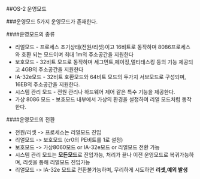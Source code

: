 
##OS-2 운영모드


###운영모드 
5가지 운영모드가 존재한다.<br>

####운영모드의 종류<br>
* 리얼모드 - 프로세스 초기상태(전원/리셋)이고 16비트로 동작하며 8086프로세스와 호환 되는 모드이며 최대 1m의 주소공간을 지원한다
* 보호모드 - 32비트 모드로 동작하며 세그먼트,페이징,멀티태스킹 등의 기능 제공되고 4GB의 주소공간을 지원한다 
* IA-32e모드 - 32비트 호환모드와 64비트 모드의 두가지 서브모드로 구성되며, 16EB의 주소공간을 지원한다.
* 시스템 관리 모드 - 전원 관리나 하드웨어 제어 같은 특수 기능을 제공한다.
* 가상 8086 모드 - 보호모드 내부에서 가상의 환경을 설정하여 리얼 모드처럼 동작한다.


####운영모드의 전환
* 전원/리셋 -> 프로세스는 리얼모드 진입 
* 리얼모드 -> 보호모드 (cr0의 PE비트를 1로 설정)
* 보호모드 -> 가상8060모드 or IA-32e모드 or 리얼모드 전환 가능
* 시스템 관리 모드는 **모든모드**로 진입가능, 처리가 끝나 이전 운영모드로 복귀가능하며, 리셋을 통해 리얼모드 진입가능
* 리얼모드 -> IA-32e 모드로 전환불가능하며, 무리하게 시도하면 **리셋,예외 발생**

